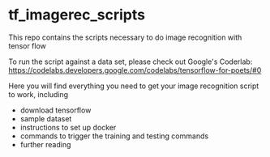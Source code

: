 # tf_imagerec_scripts
This repo contains the scripts necessary to do image recognition with tensor flow

To run the script against a data set, please check out Google's Coderlab:
https://codelabs.developers.google.com/codelabs/tensorflow-for-poets/#0

Here you will find everything you need to get your image recognition script to work, including
* download tensorflow
* sample dataset
* instructions to set up docker
* commands to trigger the training and testing commands
* further reading

